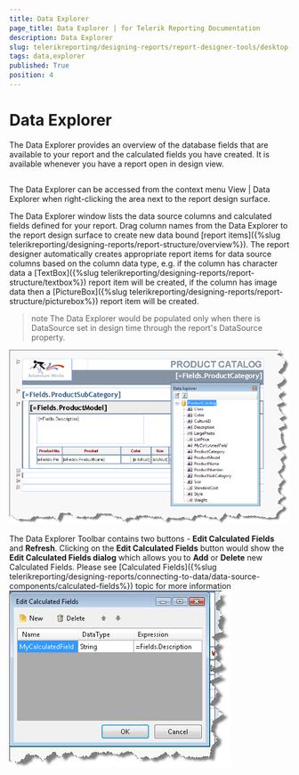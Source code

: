 ```yaml
---
title: Data Explorer
page_title: Data Explorer | for Telerik Reporting Documentation
description: Data Explorer
slug: telerikreporting/designing-reports/report-designer-tools/desktop-designers/tools/data-explorer
tags: data,explorer
published: True
position: 4
---
```


# Data Explorer



The Data Explorer provides an overview of the database fields that         are available to your report and the calculated fields you have created.         It is available whenever you have a report open in design view.       

## 

The Data Explorer can be accessed from the context menu View | Data Explorer when right-clicking the area next to the report design surface.         

The Data Explorer window lists the data source columns and calculated fields defined for your report.           Drag column names from the Data Explorer to the report design surface to create new data bound           [report items]({%slug telerikreporting/designing-reports/report-structure/overview%}).           The report designer automatically creates appropriate report items for data source columns based on the column data type, e.g.           if the column has character data a [TextBox]({%slug telerikreporting/designing-reports/report-structure/textbox%})           report item will be created, if the column has image data then a           [PictureBox]({%slug telerikreporting/designing-reports/report-structure/picturebox%}) report item will be created.         

>note The Data Explorer would be populated only when there is DataSource set in design time             through the report's DataSource property.           
  
  ![](images/UI004.png)

The Data Explorer Toolbar contains two buttons - __Edit Calculated Fields__ and __Refresh__.           Clicking on the __Edit Calculated Fields__ button would show the __Edit Calculated Fields dialog__           which allows you to __Add__ or __Delete__ new Calculated Fields. Please see           [Calculated Fields]({%slug telerikreporting/designing-reports/connecting-to-data/data-source-components/calculated-fields%}) topic for more information           
  ![](images/DataExplorerCalculatedField.png)


